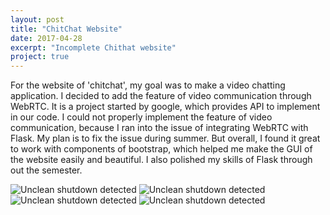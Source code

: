 ```yaml
---
layout: post
title: "ChitChat Website"
date: 2017-04-28
excerpt: "Incomplete Chithat website"
project: true
---
```


For the website of 'chitchat', my goal was to make a video chatting application. I decided to add the feature of video communication through WebRTC. It is a project started by google, which provides API to implement in our code. I could not properly implement the feature of video communication, because I ran into the issue of integrating WebRTC with Flask. My plan is to fix the issue during summer. But overall, I found it great to work with components of bootstrap, which helped me make the GUI of the website easily and beautiful. I also polished my skills of Flask through out the semester. 

![Unclean shutdown detected](//lailashaikh.github.io/assets/img/ChitScreenShots/HomePage1.png)
![Unclean shutdown detected](//lailashaikh.github.io/assets/img/ChitScreenShots/HomePage2.png)
![Unclean shutdown detected](//lailashaikh.github.io/assets/img/ChitScreenShots/SignIn.png)
![Unclean shutdown detected](//lailashaikh.github.io/assets/img/ChitScreenShots/SignUpPage.png)
